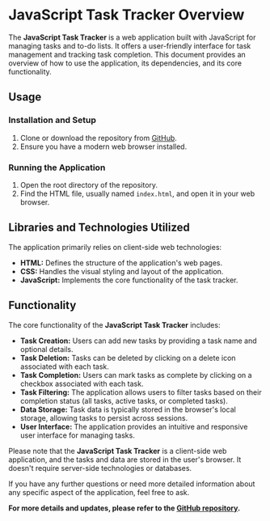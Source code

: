 # JavaScript Task Tracker Overview

The **JavaScript Task Tracker** is a web application built with JavaScript for managing tasks and to-do lists. It offers a user-friendly interface for task management and tracking task completion. This document provides an overview of how to use the application, its dependencies, and its core functionality.

## Usage

### Installation and Setup
1. Clone or download the repository from [GitHub](https://github.com/rorukzz/Javascript-Task-Tracker).
2. Ensure you have a modern web browser installed.

### Running the Application
1. Open the root directory of the repository.
2. Find the HTML file, usually named `index.html`, and open it in your web browser.

## Libraries and Technologies Utilized
The application primarily relies on client-side web technologies:

- **HTML:** Defines the structure of the application's web pages.
- **CSS:** Handles the visual styling and layout of the application.
- **JavaScript:** Implements the core functionality of the task tracker.

## Functionality
The core functionality of the **JavaScript Task Tracker** includes:

- **Task Creation:** Users can add new tasks by providing a task name and optional details.
- **Task Deletion:** Tasks can be deleted by clicking on a delete icon associated with each task.
- **Task Completion:** Users can mark tasks as complete by clicking on a checkbox associated with each task.
- **Task Filtering:** The application allows users to filter tasks based on their completion status (all tasks, active tasks, or completed tasks).
- **Data Storage:** Task data is typically stored in the browser's local storage, allowing tasks to persist across sessions.
- **User Interface:** The application provides an intuitive and responsive user interface for managing tasks.

Please note that the **JavaScript Task Tracker** is a client-side web application, and the tasks and data are stored in the user's browser. It doesn't require server-side technologies or databases.

If you have any further questions or need more detailed information about any specific aspect of the application, feel free to ask.

**For more details and updates, please refer to the [GitHub repository](https://github.com/rorukzz/Javascript-Task-Tracker).**
